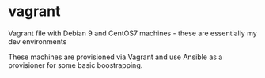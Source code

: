 # vagrant

Vagrant file with Debian 9 and CentOS7 machines - these are essentially my dev environments

These machines are provisioned via Vagrant and use Ansible as a provisioner for some basic boostrapping.
